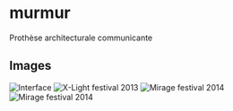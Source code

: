 murmur
======
Prothèse architecturale communicante 

## Images
![Interface](http://v3ga.github.io/Images/Murmur/Interface_01.png)
![X-Light festival 2013](http://v3ga.github.io/Images/Murmur/XLight_Reims_01.jpg)
![Mirage festival 2014](http://v3ga.github.io/Images/Murmur/Mirage_Lyon_01.jpg)
![Mirage festival 2014](http://v3ga.github.io/Images/Murmur/Mirage_Lyon_02.jpg)
